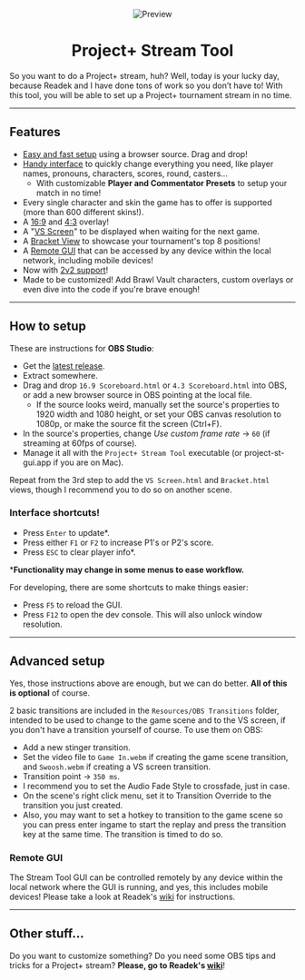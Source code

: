 
<p align="center">

  <img src="https://github.com/ilikepizza107/Project-Plus-Stream-Tool/blob/master/Preview.png" alt="Preview">
  
</p>

<h1 align="center">Project+ Stream Tool</h1>

So you want to do a Project+ stream, huh? Well, today is your lucky day, because Readek and I have done tons of work so you don’t have to! With this tool, you will be able to set up a Project+ tournament stream in no time.

---

## Features
- [Easy and fast setup](https://file.garden/Zf2bnkmk1CN8FNMM/Setup.mp4) using a browser source. Drag and drop!
- [Handy interface](https://file.garden/Zf2bnkmk1CN8FNMM/GUIDemo.mp4) to quickly change everything you need, like player names, pronouns, characters, scores, round, casters...
  - With customizable **Player and Commentator Presets** to setup your match in no time!
- Every single character and skin the game has to offer is supported (more than 600 different skins!).
- A [16:9](https://raw.githubusercontent.com/ilikepizza107/Project-Plus-Stream-Tool/master/Git%20Images/16-9.png) and [4:3](https://raw.githubusercontent.com/ilikepizza107/Project-Plus-Stream-Tool/master/Git%20Images/4-3.png) overlay!
- A "[VS Screen](https://file.garden/Zf2bnkmk1CN8FNMM/VSDemo.mp4)" to be displayed when waiting for the next game.
- A [Bracket View](https://raw.githubusercontent.com/ilikepizza107/Project-Plus-Stream-Tool/master/Git%20Images/BracketPreview.png) to showcase your tournament's top 8 positions!
- A [Remote GUI](https://raw.githubusercontent.com/ilikepizza107/Project-Plus-Stream-Tool/master/Git%20Images/RemoteGUI.png) that can be accessed by any device within the local network, including mobile devices!
- Now with [2v2 support](https://raw.githubusercontent.com/ilikepizza107/Project-Plus-Stream-Tool/master/Git%20Images/2v2.png)!
- Made to be customized! Add Brawl Vault characters, custom overlays or even dive into the code if you're brave enough!

---

## How to setup
These are instructions for **OBS Studio**:
- Get the [latest release](https://github.com/ilikepizza107/Project-Plus-Stream-Tool/releases).
- Extract somewhere.
- Drag and drop `16.9 Scoreboard.html` or `4.3 Scoreboard.html` into OBS, or add a new browser source in OBS pointing at the local file.
  - If the source looks weird, manually set the source's properties to 1920 width and 1080 height, or set your OBS canvas resolution to 1080p, or make the source fit the screen (Ctrl+F).
- In the source's properties, change *Use custom frame rate* -> `60` (if streaming at 60fps of course).
- Manage it all with the `Project+ Stream Tool` executable (or project-st-gui.app if you are on Mac).

Repeat from the 3rd step to add the `VS Screen.html` and `Bracket.html` views, though I recommend you to do so on another scene.

### Interface shortcuts!
- Press `Enter` to update*.
- Press either `F1` or `F2` to increase P1's or P2's score.
- Press `ESC` to clear player info*.

***Functionality may change in some menus to ease workflow.**

For developing, there are some shortcuts to make things easier:
- Press `F5` to reload the GUI.
- Press `F12` to open the dev console. This will also unlock window resolution.

---

## Advanced setup
Yes, those instructions above are enough, but we can do better. **All of this is optional** of course.
 
2 basic transitions are included in the `Resources/OBS Transitions` folder, intended to be used to change to the game scene and to the VS screen, if you don't have a transition yourself of course. To use them on OBS:
- Add a new stinger transition.
- Set the video file to `Game In.webm` if creating the game scene transition, and `Swoosh.webm` if creating a VS screen transition.
- Transition point -> `350 ms`.
- I recommend you to set the Audio Fade Style to crossfade, just in case.
- On the scene's right click menu, set it to Transition Override to the transition you just created.
- Also, you may want to set a hotkey to transition to the game scene so you can press enter ingame to start the replay and press the transition key at the same time. The transition is timed to do so.

### Remote GUI

The Stream Tool GUI can be controlled remotely by any device within the local network where the GUI is running, and yes, this includes mobile devices! Please take a look at Readek's [wiki](https://github.com/Readek/RoA-Stream-Tool/wiki/8.-Remote-GUI) for instructions.

---

## Other stuff...
Do you want to customize something? Do you need some OBS tips and tricks for a Project+ stream? **Please, go to Readek's [wiki](https://github.com/Readek/RoA-Stream-Control/wiki)**!
